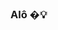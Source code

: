 ### Alô �💡

<!--  Me chamo danilo, trampo numa cozinha(!?), Faz um tempo que ando namorando
 algumas linguagens de programação mais populares como javascript! e ando tentando
 aprender a programar!

conheço um tico de html, css, js.....react 
e o básico de python pra análise de dados.

curto games, e atividades ao ar livre. Não entendo a fundo, mas acho o máximo
automação de máquinas, robótica e inteligência artificial, pretendo em certo
ponto construir peixes robôs pra por no meu aquário.

aqui você não vai encontrar nada muito chique por enquanto, mas estou no caminho
pra virar um pro!-->
